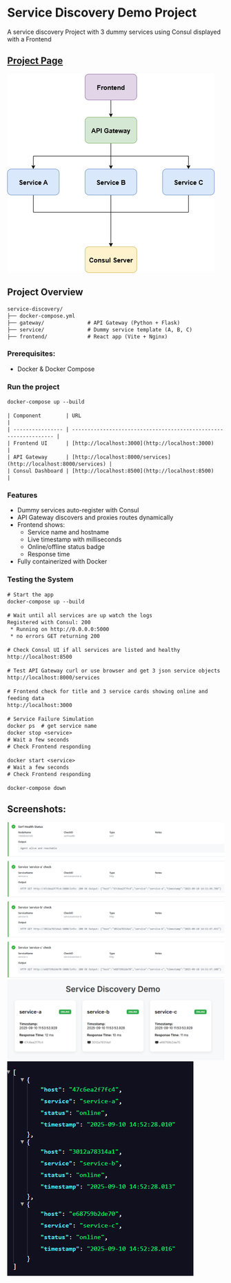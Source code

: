 # Service Discovery Demo Project
A service discovery Project with 3 dummy services using Consul displayed with a Frontend
## [Project Page](https://roadmap.sh/projects/service-discovery)
![Diagram](Diagram.drawio.png)
## Project Overview
```
service-discovery/
├── docker-compose.yml
├── gateway/              # API Gateway (Python + Flask)
├── service/              # Dummy service template (A, B, C)
├── frontend/             # React app (Vite + Nginx)
```
### Prerequisites:
- Docker & Docker Compose
### Run the project
```
docker-compose up --build

| Component        | URL                                                              |
| ---------------- | ---------------------------------------------------------------- |
| Frontend UI      | [http://localhost:3000](http://localhost:3000)                   |
| API Gateway      | [http://localhost:8000/services](http://localhost:8000/services) |
| Consul Dashboard | [http://localhost:8500](http://localhost:8500)                   |
```
### Features
- Dummy services auto-register with Consul
- API Gateway discovers and proxies routes dynamically
- Frontend shows:
    - Service name and hostname
    - Live timestamp with milliseconds
    - Online/offline status badge
    - Response time
- Fully containerized with Docker
### Testing the System
```
# Start the app
docker-compose up --build

# Wait until all services are up watch the logs
Registered with Consul: 200
 * Running on http://0.0.0.0:5000
 * no errors GET returning 200

# Check Consul UI if all services are listed and healthy
http://localhost:8500

# Test API Gateway curl or use browser and get 3 json service objects
http://localhost:8000/services

# Frontend check for title and 3 service cards showing online and feeding data
http://localhost:3000

# Service Failure Simulation
docker ps  # get service name
docker stop <service>
# Wait a few seconds
# Check Frontend responding

docker start <service>
# Wait a few seconds
# Check Frontend responding

docker-compose down
```
## Screenshots:
![Consul dashboard](media/consul-nodes.png)
![Frontend](media/frontend.png)
![Service Endpoint](media/service-endpoint.png)
